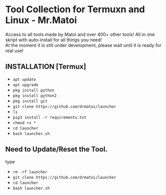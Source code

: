 # Tool Collection for Termuxn and Linux  - Mr.Matoi
Access to all tools made by Matoi and over 400+ other tools!
All in one skript with auto-install for all things you need!
<br>
At the moment it is still under development, please wait until it is ready for real use! 
## INSTALLATION [Termux]

* `apt update`
* `apt upgrade`
* `pkg install python`
* `pkg install python2`
* `pkg install git`
* `git clone https://github.com/drmatoi/launcher`
* `ls`
* `pip3 install -r requirements.txt`
* `chmod +x *`
* `cd launcher`
* `bash launcher.sh`

## Need to Update/Reset the Tool.
type
* `rm -rf launcher`
* `git clone https://github.com/drmatoi/launcher`
* `cd launcher`
* `bash launcher.sh`
